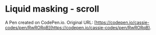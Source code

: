 # Liquid masking - scroll

A Pen created on CodePen.io. Original URL: [https://codepen.io/cassie-codes/pen/RwRORqB](https://codepen.io/cassie-codes/pen/RwRORqB).


